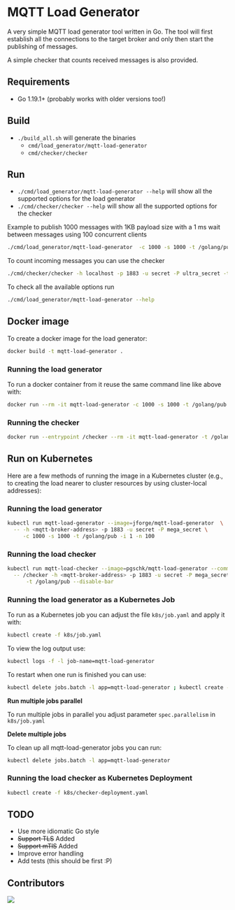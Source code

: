 # MQTT Load Generator

A very simple MQTT load generator tool written in Go. The tool will first establish all the connections to the target broker
and only then start the publishing of messages.

A simple checker that counts received messages is also provided.

## Requirements

- Go 1.19.1+ (probably works with older versions too!)

## Build

- `./build_all.sh` will generate the binaries
  - `cmd/load_generator/mqtt-load-generator`
  - `cmd/checker/checker`

## Run

- `./cmd/load_generator/mqtt-load-generator --help` will show all the supported options for the load generator
- `./cmd/checker/checker --help` will show all the supported options for the checker

Example to publish 1000 messages with 1KB payload size with a 1 ms wait between messages using 100 concurrent clients

```bash
./cmd/load_generator/mqtt-load-generator  -c 1000 -s 1000 -t /golang/pub -i 1 -n 100 -u secret -P mega_secret -h localhost -p 1883
```

To count incoming messages you can use the checker

```bash
./cmd/checker/checker -h localhost -p 1883 -u secret -P ultra_secret -t /golang/pub
```

To check all the available options run

```bash
./cmd/load_generator/mqtt-load-generator --help
```

## Docker image

To create a docker image for the load generator:

```bash
docker build -t mqtt-load-generator .
```

### Running the load generator

To run a docker container from it reuse the same command line like above with:

```bash
docker run --rm -it mqtt-load-generator -c 1000 -s 1000 -t /golang/pub -i 1 -n 100 -u secret -P mega_secret -h localhost -p 1883 
```

### Running the checker

```bash
docker run --entrypoint /checker --rm -it mqtt-load-generator -t /golang/pub -u secret -P mega_secret -h localhost -p 1883 
```

## Run on Kubernetes
Here are a few methods of running the image in a Kubernetes cluster
(e.g., to creating the load nearer to cluster resources by using cluster-local addresses):

### Running the load generator

```bash
kubectl run mqtt-load-generator --image=jforge/mqtt-load-generator  \
  -- -h <mqtt-broker-address> -p 1883 -u secret -P mega_secret \
     -c 1000 -s 1000 -t /golang/pub -i 1 -n 100
```

### Running the load checker

```bash
kubectl run mqtt-load-checker --image=pgschk/mqtt-load-generator --command \
  -- /checker -h <mqtt-broker-address> -p 1883 -u secret -P mega_secret \
      -t /golang/pub --disable-bar
```

### Running the load generator as a Kubernetes Job
To run as a Kubernetes job you can adjust the file `k8s/job.yaml` and apply it with:
 
 ```bash
 kubectl create -f k8s/job.yaml
 ```

To view the log output use: 
```bash
kubectl logs -f -l job-name=mqtt-load-generator
```

To restart when one run is finished you can use:
```bash
kubectl delete jobs.batch -l app=mqtt-load-generator ; kubectl create -f k8s/job.yaml
```

**Run multiple jobs parallel**

To run multiple jobs in parallel you adjust parameter `spec.parallelism` in `k8s/job.yaml`

**Delete multiple jobs**

To clean up all mqtt-load-generator jobs you can run:
```bash
kubectl delete jobs.batch -l app=mqtt-load-generator
```

### Running the load checker as Kubernetes Deployment
 ```bash
 kubectl create -f k8s/checker-deployment.yaml
 ```

## TODO

- Use more idiomatic Go style
- ~~Support TLS~~ Added
- ~~Support mTlS~~ Added
- Improve error handling
- Add tests (this should be first :P)

## Contributors

<a href="https://github.com/pablitovicente/mqtt-load-generator/graphs/contributors">
  <img src="https://contrib.rocks/image?repo=pablitovicente/mqtt-load-generator" />
</a>